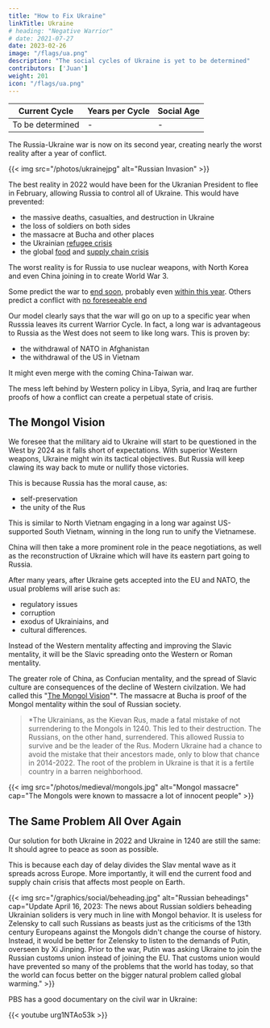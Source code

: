 ```yaml
---
title: "How to Fix Ukraine"
linkTitle: Ukraine
# heading: "Negative Warrior"
# date: 2021-07-27
date: 2023-02-26
image: "/flags/ua.png"
description: "The social cycles of Ukraine is yet to be determined"
contributors: ['Juan']
weight: 201
icon: "/flags/ua.png"
---
```



Current Cycle | Years per Cycle | Social Age
--- | --- | ---
To be determined | - | -


The Russia-Ukraine war is now on its second year, creating nearly the worst reality after a year of conflict.


{{< img src="/photos/ukrainejpg" alt="Russian Invasion" >}}


The best reality in 2022 would have been for the Ukranian President to flee in February, allowing Russia to control all of Ukraine. This would have prevented:
- the massive deaths, casualties, and destruction in Ukraine
- the loss of soldiers on both sides
- the massacre at Bucha and other places
- the Ukrainian [refugee crisis](https://www.timesofisrael.com/raped-abused-exploited-ukrainian-women-seeking-refuge-in-israel-find-no-haven/)
- the global [food](https://en.wikipedia.org/wiki/2022%E2%80%932023_food_crises) and [supply chain crisis](https://en.wikipedia.org/wiki/2021%E2%80%932023_global_supply_chain_crisis) 

The worst reality is for Russia to use nuclear weapons, with North Korea and even China joining in to create World War 3.

Some predict the war to [end soon](https://www.rand.org/blog/2023/01/how-the-war-in-ukraine-could-end-sooner-than-expected.html), probably even [within this year](https://www.aljazeera.com/news/2023/2/21/qa-dr-pavel-felgenhauer-russia-ukraine-war). Others predict a conflict with [no foreseeable end](https://www.bbc.com/news/world-us-canada-63987113)

Our model clearly says that the war will go on up to a specific year when Russsia leaves its current Warrior Cycle. In fact, a long war is advantageous to Russia as the West does not seem to like long wars. This is proven by:
- the withdrawal of NATO in Afghanistan 
- the withdrawal of the US in Vietnam 


It might even merge with the coming China-Taiwan war.

The mess left behind by Western policy in Libya, Syria, and Iraq are further proofs of how a conflict can create a perpetual state of crisis.


## The Mongol Vision 

We foresee that the military aid to Ukraine will start to be questioned in the West by 2024 as it falls short of expectations. With superior Western weapons, Ukraine might win its tactical objectives. But Russia will keep clawing its way back to mute or nullify those victories. 

This is because Russia has the moral cause, as:
- self-preservation
- the unity of the Rus

This is similar to North Vietnam engaging in a long war against US-supported South Vietnam, winning in the long run to unify the Vietnamese. 

China will then take a more prominent role in the peace negotiations, as well as the reconstruction of Ukraine which will have its eastern part going to Russia. 

After many years, after Ukraine gets accepted into the EU and NATO, the usual problems will arise such as:
- regulatory issues
- corruption
- exodus of Ukrainiains, and
- cultural differences. 

Instead of the Western mentality affecting and improving the Slavic mentality, it will be the Slavic spreading onto the Western or Roman mentality.

The greater role of China, as Confucian mentality, and the spread of Slavic culture are consequences of the decline of Western civilzation. We had called this "[The Mongol Vision](/social/cycles/russia)"*. The massacre at Bucha is proof of the Mongol mentality within the soul of Russian society. 


> *The Ukrainians, as the Kievan Rus, made a fatal mistake of not surrendering to the Mongols in 1240. This led to their destruction. The Russians, on the other hand, surrendered. This allowed Russia to survive and be the leader of the Rus. Modern Ukraine had a chance to avoid the mistake that their ancestors made, only to blow that chance in 2014-2022. The root of the problem in Ukraine is that it is a fertile country in a barren neighborhood.


{{< img src="/photos/medieval/mongols.jpg" alt="Mongol massacre" cap="The Mongols were known to massacre a lot of innocent people" >}}


## The Same Problem All Over Again

Our solution for both Ukraine in 2022 and Ukraine in 1240 are still the same: It should agree to peace as soon as possible.

This is because each day of delay divides the Slav mental wave as it spreads across Europe. More importantly, it will end the current food and supply chain crisis that affects most people on Earth. 


{{< img src="/graphics/social/beheading.jpg" alt="Russian beheadings" cap="Update April 16, 2023: The news about Russian soldiers beheading Ukrainian soliders is very much in line with Mongol behavior. It is useless for Zelensky to call such Russians as beasts just as the criticisms of the 13th century Europeans against the Mongols didn't change the course of history. Instead, it would be better for Zelensky to listen to the demands of Putin, overseen by Xi Jinping. Prior to the war, Putin was asking Ukraine to join the Russian customs union instead of joining the EU. That customs union would have prevented so many of the problems that the world has today, so that the world can focus better on the bigger natural problem called global warming." >}}



PBS has a good documentary on the civil war in Ukraine:

{{< youtube urg1NTAo53k >}}